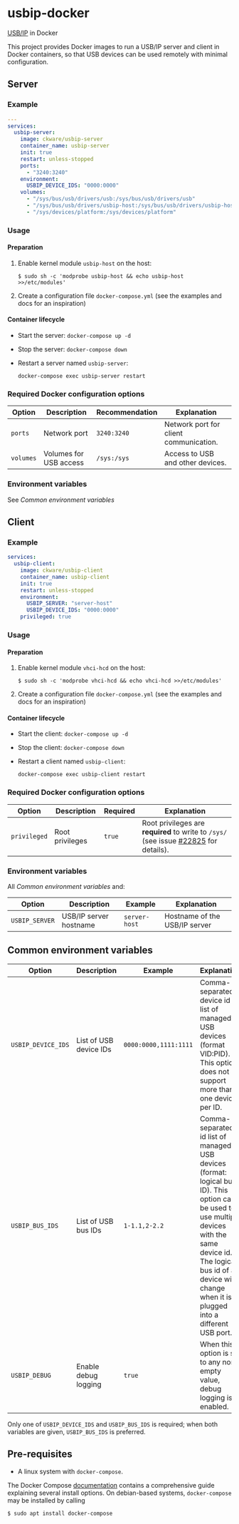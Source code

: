 # usbip-docker
[USB/IP](http://usbip.sourceforge.net/) in Docker

This project provides Docker images to run a USB/IP server and client in Docker containers,
so that USB devices can be used remotely with minimal configuration.

## Server
### Example
```yaml
---
services:
  usbip-server:
    image: ckware/usbip-server
    container_name: usbip-server
    init: true
    restart: unless-stopped
    ports:
      - "3240:3240"
    environment:
      USBIP_DEVICE_IDS: "0000:0000"
    volumes:
      - "/sys/bus/usb/drivers/usb:/sys/bus/usb/drivers/usb"
      - "/sys/bus/usb/drivers/usbip-host:/sys/bus/usb/drivers/usbip-host"
      - "/sys/devices/platform:/sys/devices/platform"
```

### Usage
#### Preparation
1. Enable kernel module `usbip-host` on the host:
   ```shell
   $ sudo sh -c 'modprobe usbip-host && echo usbip-host >>/etc/modules'
   ```
1. Create a configuration file `docker-compose.yml` (see the examples and docs for an inspiration)

#### Container lifecycle
* Start the server: `docker-compose up -d`
* Stop the server: `docker-compose down`
* Restart a server named `usbip-server`:

  `docker-compose exec usbip-server restart`

### Required Docker configuration options
| Option        | Description            | Recommendation | Explanation |
| ------------- | ---------------------- | -------------- | ----------- |
| `ports`       | Network port           | `3240:3240`    | Network port for client communication.
| `volumes`     | Volumes for USB access | `/sys:/sys`    | Access to USB and other devices.

### Environment variables
See _Common environment variables_

## Client
### Example
```yaml
services:
  usbip-client:
    image: ckware/usbip-client
    container_name: usbip-client
    init: true
    restart: unless-stopped
    environment:
      USBIP_SERVER: "server-host"
      USBIP_DEVICE_IDS: "0000:0000"
    privileged: true
```

### Usage
#### Preparation
1. Enable kernel module `vhci-hcd` on the host:
   ```shell
   $ sudo sh -c 'modprobe vhci-hcd && echo vhci-hcd >>/etc/modules'
   ```
1. Create a configuration file `docker-compose.yml` (see the examples and docs for an inspiration)

#### Container lifecycle
* Start the client: `docker-compose up -d`
* Stop the client: `docker-compose down`
* Restart a client named `usbip-client`:

  `docker-compose exec usbip-client restart`

### Required Docker configuration options
| Option        | Description     | Required | Explanation |
| ------------- | --------------- | -------- | ----------- |
| `privileged`  | Root privileges | `true`   | Root privileges are **required** to write to `/sys/` (see issue [#22825](https://github.com/moby/moby/issues/22825) for details).

### Environment variables
All _Common environment variables_ and:

| Option             | Description            | Example       | Explanation |
| ------------------ | ---------------------- | ------------- | ----------- |
| `USBIP_SERVER`     | USB/IP server hostname | `server-host` | Hostname of the USB/IP server


## Common environment variables
| Option             | Description            | Example               | Explanation |
| ------------------ | ---------------------- | --------------------- | ----------- |
| `USBIP_DEVICE_IDS` | List of USB device IDs | `0000:0000,1111:1111` | Comma-separated device id list of managed USB devices (format VID:PID). This option does not support more than one device per ID.
| `USBIP_BUS_IDS`    | List of USB bus IDs    | `1-1.1,2-2.2`         | Comma-separated id list of managed USB devices (format: logical bus ID). This option can be used to use multiple devices with the same device id. The logical bus id of a device will change when it is plugged into a different USB port.
| `USBIP_DEBUG`      | Enable debug logging   | `true`                | When this option is set to any non-empty value, debug logging is enabled.

Only one of `USBIP_DEVICE_IDS` and `USBIP_BUS_IDS` is required; when both variables are given, `USBIP_BUS_IDS` is preferred.

## Pre-requisites
- A linux system with `docker-compose`.

The Docker Compose [documentation](https://docs.docker.com/compose/install/)
contains a comprehensive guide explaining several install options.
On debian-based systems, `docker-compose` may be installed by calling

```shell
$ sudo apt install docker-compose
```
